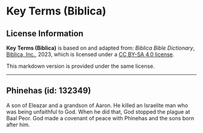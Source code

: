 # Key Terms (Biblica)

## License Information

**Key Terms (Biblica)** is based on and adapted from: _Biblica Bible Dictionary_, [Biblica, Inc.](https://www.biblica.com/), 2023, which is licensed under a [CC BY-SA 4.0 license](https://creativecommons.org/licenses/by-sa/4.0/legalcode.en).

This markdown version is provided under the same license.



--------------------------------

## Phinehas (id: 132349)

A son of Eleazar and a grandson of Aaron. He killed an Israelite man who was being unfaithful to God. When he did that, God stopped the plague at Baal Peor. God made a covenant of peace with Phinehas and the sons born after him.


